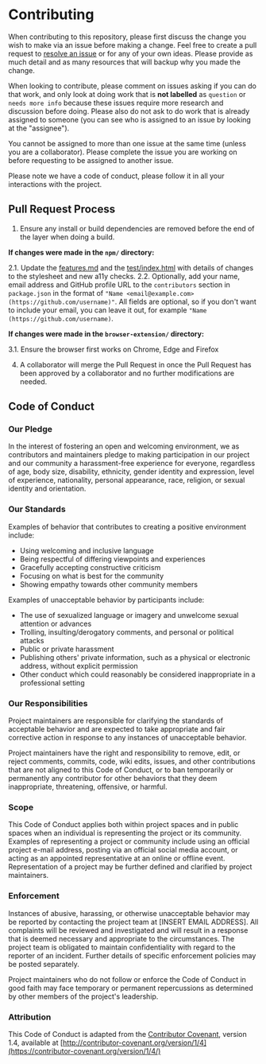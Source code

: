 # Contributing

When contributing to this repository, please first discuss the change you wish to make via an issue before making a change. Feel free to create a pull request to [resolve an issue](https://github.com/jackdomleo7/Checka11y.css/issues) or for any of your own ideas. Please provide as much detail and as many resources that will backup why you made the change.

When looking to contribute, please comment on issues asking if you can do that work, and only look at doing work that is **not labelled** as `question` or `needs more info` because these issues require more research and discussion before doing. Please also do not ask to do work that is already assigned to someone (you can see who is assigned to an issue by looking at the "assignee").

You cannot be assigned to more than one issue at the same time (unless you are a collaborator). Please complete the issue you are working on before requesting to be assigned to another issue.

Please note we have a code of conduct, please follow it in all your interactions with the project.

## Pull Request Process

1. Ensure any install or build dependencies are removed before the end of the layer when doing a build.

**If changes were made in the `npm/` directory:**

2.1. Update the [features.md](./npm/features.md) and the [test/index.html](./npm/test/index.html) with details of changes to the stylesheet and new a11y checks.
2.2. Optionally, add your name, email address and GitHub profile URL to the `contributors` section in `package.json` in the format of `"Name <email@example.com> (https://github.com/username)"`. All fields are optional, so if you don't want to include your email, you can leave it out, for example `"Name (https://github.com/username)`.

**If changes were made in the `browser-extension/` directory:**

3.1. Ensure the browser first works on Chrome, Edge and Firefox

4. A collaborator will merge the Pull Request in once the Pull Request has been approved by a collaborator and no further modifications are needed.

## Code of Conduct

### Our Pledge

In the interest of fostering an open and welcoming environment, we as contributors and maintainers pledge to making participation in our project and our community a harassment-free experience for everyone, regardless of age, body size, disability, ethnicity, gender identity and expression, level of experience, nationality, personal appearance, race, religion, or sexual identity and orientation.

### Our Standards

Examples of behavior that contributes to creating a positive environment include:

* Using welcoming and inclusive language
* Being respectful of differing viewpoints and experiences
* Gracefully accepting constructive criticism
* Focusing on what is best for the community
* Showing empathy towards other community members

Examples of unacceptable behavior by participants include:

* The use of sexualized language or imagery and unwelcome sexual attention or advances
* Trolling, insulting/derogatory comments, and personal or political attacks
* Public or private harassment
* Publishing others' private information, such as a physical or electronic address, without explicit permission
* Other conduct which could reasonably be considered inappropriate in a professional setting

### Our Responsibilities

Project maintainers are responsible for clarifying the standards of acceptable behavior and are expected to take appropriate and fair corrective action in response to any instances of unacceptable behavior.

Project maintainers have the right and responsibility to remove, edit, or reject comments, commits, code, wiki edits, issues, and other contributions that are not aligned to this Code of Conduct, or to ban temporarily or permanently any contributor for other behaviors that they deem inappropriate, threatening, offensive, or harmful.

### Scope

This Code of Conduct applies both within project spaces and in public spaces when an individual is representing the project or its community. Examples of representing a project or community include using an official project e-mail address, posting via an official social media account, or acting as an appointed representative at an online or offline event. Representation of a project may be further defined and clarified by project maintainers.

### Enforcement

Instances of abusive, harassing, or otherwise unacceptable behavior may be reported by contacting the project team at [INSERT EMAIL ADDRESS]. All complaints will be reviewed and investigated and will result in a response that is deemed necessary and appropriate to the circumstances. The project team is obligated to maintain confidentiality with regard to the reporter of an incident. Further details of specific enforcement policies may be posted separately.

Project maintainers who do not follow or enforce the Code of Conduct in good faith may face temporary or permanent repercussions as determined by other members of the project's leadership.

### Attribution

This Code of Conduct is adapted from the [Contributor Covenant](https://contributor-covenant.org), version 1.4, available at [http://contributor-covenant.org/version/1/4](https://contributor-covenant.org/version/1/4/)
